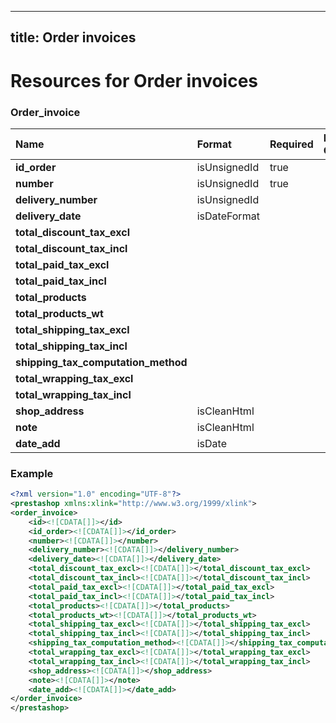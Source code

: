 
---
title: Order invoices
---

# Resources for Order invoices


### Order_invoice

|                Name                 |    Format    | Required | Read Only | Max size | Not filterable | Description |
| :---------------------------------- | :----------- | :------- | :-------- | :------- | :------------- | :---------- |
| **id_order**                        | isUnsignedId | true     |           |          |                |             |
| **number**                          | isUnsignedId | true     |           |          |                |             |
| **delivery_number**                 | isUnsignedId |          |           |          |                |             |
| **delivery_date**                   | isDateFormat |          |           |          |                |             |
| **total_discount_tax_excl**         |              |          |           |          |                |             |
| **total_discount_tax_incl**         |              |          |           |          |                |             |
| **total_paid_tax_excl**             |              |          |           |          |                |             |
| **total_paid_tax_incl**             |              |          |           |          |                |             |
| **total_products**                  |              |          |           |          |                |             |
| **total_products_wt**               |              |          |           |          |                |             |
| **total_shipping_tax_excl**         |              |          |           |          |                |             |
| **total_shipping_tax_incl**         |              |          |           |          |                |             |
| **shipping_tax_computation_method** |              |          |           |          |                |             |
| **total_wrapping_tax_excl**         |              |          |           |          |                |             |
| **total_wrapping_tax_incl**         |              |          |           |          |                |             |
| **shop_address**                    | isCleanHtml  |          |           | 1000     |                |             |
| **note**                            | isCleanHtml  |          |           | 65000    |                |             |
| **date_add**                        | isDate       |          |           |          |                |             |


### Example

```xml
<?xml version="1.0" encoding="UTF-8"?>
<prestashop xmlns:xlink="http://www.w3.org/1999/xlink">
<order_invoice>
	<id><![CDATA[]]></id>
	<id_order><![CDATA[]]></id_order>
	<number><![CDATA[]]></number>
	<delivery_number><![CDATA[]]></delivery_number>
	<delivery_date><![CDATA[]]></delivery_date>
	<total_discount_tax_excl><![CDATA[]]></total_discount_tax_excl>
	<total_discount_tax_incl><![CDATA[]]></total_discount_tax_incl>
	<total_paid_tax_excl><![CDATA[]]></total_paid_tax_excl>
	<total_paid_tax_incl><![CDATA[]]></total_paid_tax_incl>
	<total_products><![CDATA[]]></total_products>
	<total_products_wt><![CDATA[]]></total_products_wt>
	<total_shipping_tax_excl><![CDATA[]]></total_shipping_tax_excl>
	<total_shipping_tax_incl><![CDATA[]]></total_shipping_tax_incl>
	<shipping_tax_computation_method><![CDATA[]]></shipping_tax_computation_method>
	<total_wrapping_tax_excl><![CDATA[]]></total_wrapping_tax_excl>
	<total_wrapping_tax_incl><![CDATA[]]></total_wrapping_tax_incl>
	<shop_address><![CDATA[]]></shop_address>
	<note><![CDATA[]]></note>
	<date_add><![CDATA[]]></date_add>
</order_invoice>
</prestashop>

```

